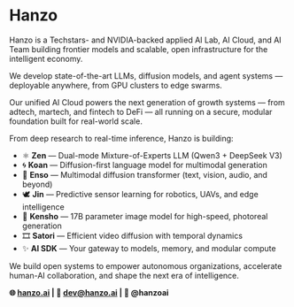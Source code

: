 # Hanzo

Hanzo is a Techstars- and NVIDIA-backed applied AI Lab, AI Cloud, and AI Team building frontier models and scalable, open infrastructure for the intelligent economy.

We develop state-of-the-art LLMs, diffusion models, and agent systems — deployable anywhere, from GPU clusters to edge swarms.

Our unified AI Cloud powers the next generation of growth systems — from adtech, martech, and fintech to DeFi — all running on a secure, modular foundation built for real-world scale.

From deep research to real-time inference, Hanzo is building:

- ⚛️ **Zen** — Dual-mode Mixture-of-Experts LLM (Qwen3 + DeepSeek V3)  
- 🌀 **Koan** — Diffusion-first language model for multimodal generation  
- 🧠 **Enso** — Multimodal diffusion transformer (text, vision, audio, and beyond)  
- 🕊️ **Jin** — Predictive sensor learning for robotics, UAVs, and edge intelligence  
- 🌸 **Kensho** — 17B parameter image model for high-speed, photoreal generation  
- 🎞️ **Satori** — Efficient video diffusion with temporal dynamics  
- ✨ **AI SDK** — Your gateway to models, memory, and modular compute  

We build open systems to empower autonomous organizations, accelerate human-AI collaboration, and shape the next era of intelligence.

**🌐 [hanzo.ai](https://hanzo.ai) | 🧠 dev@hanzo.ai | 🧵 @hanzoai**
